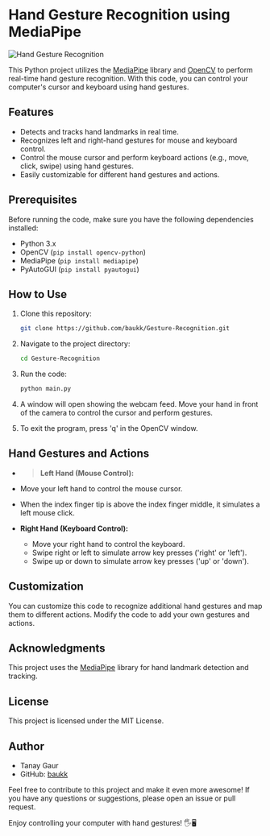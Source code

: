 # Hand Gesture Recognition using MediaPipe

![Hand Gesture Recognition](https://github.com/baukk/Gesture-Recognition/assets/76152244/52d33d2b-3cff-44c7-b504-a670c5927e67)

This Python project utilizes the [MediaPipe](https://mediapipe.dev/) library and [OpenCV](https://opencv.org/) to perform real-time hand gesture recognition. With this code, you can control your computer's cursor and keyboard using hand gestures.

## Features

- Detects and tracks hand landmarks in real time.
- Recognizes left and right-hand gestures for mouse and keyboard control.
- Control the mouse cursor and perform keyboard actions (e.g., move, click, swipe) using hand gestures.
- Easily customizable for different hand gestures and actions.

## Prerequisites

Before running the code, make sure you have the following dependencies installed:

- Python 3.x
- OpenCV (`pip install opencv-python`)
- MediaPipe (`pip install mediapipe`)
- PyAutoGUI (`pip install pyautogui`)

## How to Use

1. Clone this repository:

   ```bash
   git clone https://github.com/baukk/Gesture-Recognition.git
   ```
2. Navigate to the project directory:

   ```bash
   cd Gesture-Recognition
   ```
3. Run the code:

   ```bash
   python main.py
   ```
4. A window will open showing the webcam feed. Move your hand in front of the camera to control the cursor and perform gestures.
5. To exit the program, press 'q' in the OpenCV window.

## Hand Gestures and Actions

-  > **Left Hand (Mouse Control):**
  >

  - Move your left hand to control the mouse cursor.
  - When the index finger tip is above the index finger middle, it simulates a left mouse click.
- **Right Hand (Keyboard Control):**

  - Move your right hand to control the keyboard.
  - Swipe right or left to simulate arrow key presses ('right' or 'left').
  - Swipe up or down to simulate arrow key presses ('up' or 'down').

## Customization

You can customize this code to recognize additional hand gestures and map them to different actions. Modify the code to add your own gestures and actions.

## Acknowledgments

This project uses the [MediaPipe](https://mediapipe.dev/) library for hand landmark detection and tracking.

## License

This project is licensed under the MIT License.

## Author

- Tanay Gaur
- GitHub: [baukk](https://github.com/baukk)

Feel free to contribute to this project and make it even more awesome! If you have any questions or suggestions, please open an issue or pull request.

Enjoy controlling your computer with hand gestures! 🖐️🖥️
